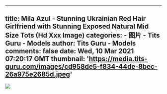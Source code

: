 
---
title: Mila Azul - Stunning Ukrainian Red Hair Girlfriend with Stunning Exposed Natural Mid Size Tots (Hd Xxx Image)
categories: 
    - 图片
    - Tits Guru - Models
author: Tits Guru - Models
comments: false
date: Wed, 10 Mar 2021 07:20:17 GMT
thumbnail: 'https://media.tits-guru.com/images/cd958de5-f834-44de-8bec-26a975e2685d.jpeg'
---

<div>   
<img src="https://media.tits-guru.com/images/cd958de5-f834-44de-8bec-26a975e2685d.jpeg" referrerpolicy="no-referrer">  
</div>
            